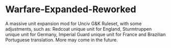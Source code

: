 # Warfare-Expanded-Reworked
A massive unit expansion mod for Unciv G&amp;K Ruleset, with some adjustments, such as:                                                                                                       Redcoat unique unit for England, 
 Sturmtruppen unique unit for Germany,
 Imperial Guard unique unit for France and 
 Brazilian Portuguese translation. 
 More may come in the future.



